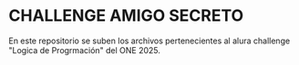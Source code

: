 <h1>CHALLENGE AMIGO SECRETO</h1>

En este repositorio se suben los archivos pertenecientes al alura challenge "Logica de Progrmación" del ONE 2025.

